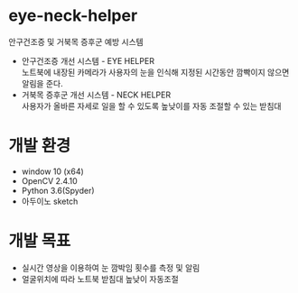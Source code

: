 # eye-neck-helper                                                                                            
                                                                                                                                           
안구건조증 및 거북목 증후군 예방 시스템                                                                                                                                                                                                                                                 
- 안구건조증 개선 시스템 - EYE HELPER                                                                                                      
 노트북에 내장된 카메라가 사용자의 눈을 인식해 지정된 시간동안 깜빡이지 않으면 알림을 준다.                                                       
- 거북목 증후군 개선 시스템 - NECK HELPER                                                                                                   
 사용자가 올바른 자세로 일을 할 수 있도록 높낮이를 자동 조절할 수 있는 받침대                                                                   


# 개발 환경                                                                                                                              
- window 10 (x64)                                                                                                                         
- OpenCV 2.4.10                                                                                                                           
- Python 3.6(Spyder)                                                                                                                       
- 아두이노 sketch                                                                                                                         
                                                                                                                                          
# 개발 목표                                                                                                                                
- 실시간 영상을 이용하여 눈 깜박임 횟수를 측정 및 알림                                                                                           
- 얼굴위치에 따라 노트북 받침대 높낮이 자동조절                                                                                               


                           
